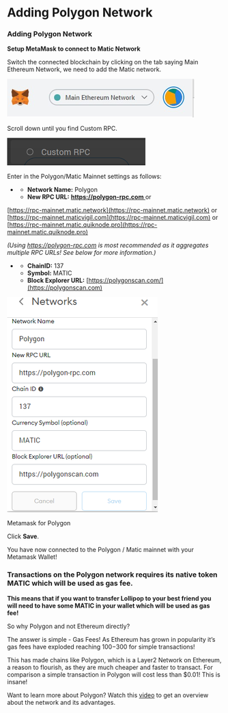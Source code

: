 # Adding Polygon Network

### Adding Polygon Network

**Setup MetaMask to connect to Matic Network**

Switch the connected blockchain by clicking on the tab saying Main Ethereum Network, we need to add the Matic network.

![](../../.gitbook/assets/3)

Scroll down until you find Custom RPC.

![](<../../.gitbook/assets/4 (1)>)

Enter in the Polygon/Matic Mainnet settings as follows:

*
  * **Network Name:** Polygon
  * **New RPC URL:** [**https://polygon-rpc.com** ](https://polygon-rpc.com)or

[https://rpc-mainnet.matic.network](https://rpc-mainnet.matic.network) or [https://rpc-mainnet.maticvigil.com](https://rpc-mainnet.maticvigil.com) or [https://rpc-mainnet.matic.quiknode.pro](https://rpc-mainnet.matic.quiknode.pro)

_(Using https://polygon-rpc.com is most recommended as it aggregates multiple RPC URLs! See below for more information.)_

*
  * **ChainID:** 137
  * **Symbol:** MATIC
  * **Block Explorer URL:** [https://polygonscan.com/](https://polygonscan.com)

![](../../.gitbook/assets/5)

Metamask for Polygon

Click **Save**.

You have now connected to the Polygon / Matic mainnet with your Metamask Wallet!

### Transactions on the Polygon network requires its native token MATIC which will be used as gas fee.

**This means that if you want to transfer Lollipop to your best friend you will need to have some MATIC in your wallet which will be used as gas fee!**

So why Polygon and not Ethereum directly?

The answer is simple - Gas Fees! As Ethereum has grown in popularity it’s gas fees have exploded reaching $100-$300 for simple transactions!

This has made chains like Polygon, which is a Layer2 Network on Ethereum, a reason to flourish, as they are much cheaper and faster to transact. For comparison a simple transaction in Polygon will cost less than $0.01! This is insane!

Want to learn more about Polygon? Watch this [video](https://www.youtube.com/watch?v=GWUwFDFOipo) to get an overview about the network and its advantages.

###
